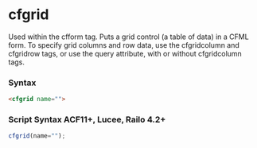 # cfgrid

Used within the cfform tag. Puts a grid control (a table of
 data) in a CFML form. To specify grid columns and row
 data, use the cfgridcolumn and cfgridrow tags, or use the
 query attribute, with or without cfgridcolumn tags.

### Syntax

```html
<cfgrid name="">
```

### Script Syntax ACF11+, Lucee, Railo 4.2+

```javascript
cfgrid(name="");
```

